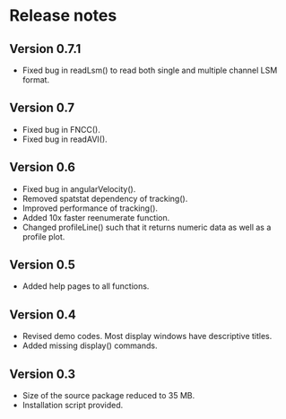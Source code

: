 # Release notes #

## Version 0.7.1 ##
  * Fixed bug in readLsm() to read both single and multiple channel LSM format.

## Version 0.7 ##
  * Fixed bug in FNCC().
  * Fixed bug in readAVI().

## Version 0.6 ##
  * Fixed bug in angularVelocity().
  * Removed spatstat dependency of tracking().
  * Improved performance of tracking().
  * Added 10x faster reenumerate function.
  * Changed profileLine() such that it returns numeric data as well as a profile plot.

## Version 0.5 ##
  * Added help pages to all functions.

## Version 0.4 ##
  * Revised demo codes. Most display windows have descriptive titles.
  * Added missing display() commands.

## Version 0.3 ##
  * Size of the source package reduced to 35 MB.
  * Installation script provided.